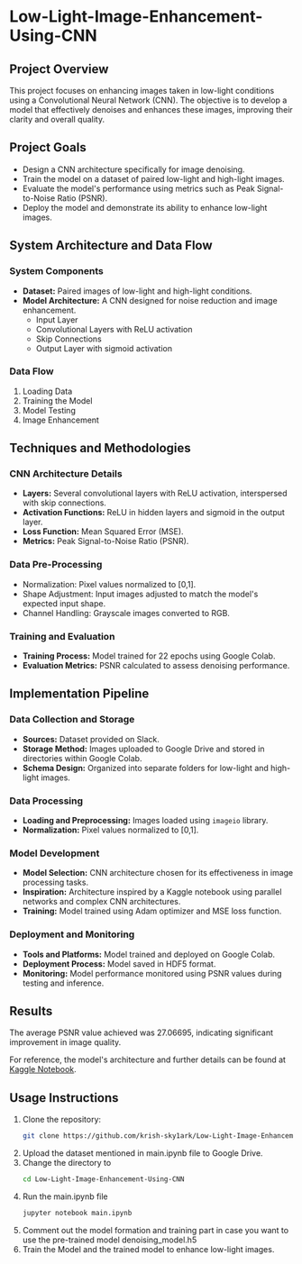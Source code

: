 # Low-Light-Image-Enhancement-Using-CNN

## Project Overview

This project focuses on enhancing images taken in low-light conditions using a Convolutional Neural Network (CNN). The objective is to develop a model that effectively denoises and enhances these images, improving their clarity and overall quality.

## Project Goals

- Design a CNN architecture specifically for image denoising.
- Train the model on a dataset of paired low-light and high-light images.
- Evaluate the model's performance using metrics such as Peak Signal-to-Noise Ratio (PSNR).
- Deploy the model and demonstrate its ability to enhance low-light images.

## System Architecture and Data Flow

### System Components

- **Dataset:** Paired images of low-light and high-light conditions.
- **Model Architecture:** A CNN designed for noise reduction and image enhancement.
  - Input Layer
  - Convolutional Layers with ReLU activation
  - Skip Connections
  - Output Layer with sigmoid activation

### Data Flow

1. Loading Data
2. Training the Model
3. Model Testing
4. Image Enhancement

## Techniques and Methodologies

### CNN Architecture Details

- **Layers:** Several convolutional layers with ReLU activation, interspersed with skip connections.
- **Activation Functions:** ReLU in hidden layers and sigmoid in the output layer.
- **Loss Function:** Mean Squared Error (MSE).
- **Metrics:** Peak Signal-to-Noise Ratio (PSNR).

### Data Pre-Processing

- Normalization: Pixel values normalized to [0,1].
- Shape Adjustment: Input images adjusted to match the model's expected input shape.
- Channel Handling: Grayscale images converted to RGB.

### Training and Evaluation

- **Training Process:** Model trained for 22 epochs using Google Colab.
- **Evaluation Metrics:** PSNR calculated to assess denoising performance.

## Implementation Pipeline

### Data Collection and Storage

- **Sources:** Dataset provided on Slack.
- **Storage Method:** Images uploaded to Google Drive and stored in directories within Google Colab.
- **Schema Design:** Organized into separate folders for low-light and high-light images.

### Data Processing

- **Loading and Preprocessing:** Images loaded using `imageio` library.
- **Normalization:** Pixel values normalized to [0,1].

### Model Development

- **Model Selection:** CNN architecture chosen for its effectiveness in image processing tasks.
- **Inspiration:** Architecture inspired by a Kaggle notebook using parallel networks and complex CNN architectures.
- **Training:** Model trained using Adam optimizer and MSE loss function.

### Deployment and Monitoring

- **Tools and Platforms:** Model trained and deployed on Google Colab.
- **Deployment Process:** Model saved in HDF5 format.
- **Monitoring:** Model performance monitored using PSNR values during testing and inference.

## Results

The average PSNR value achieved was 27.06695, indicating significant improvement in image quality.

For reference, the model's architecture and further details can be found at [Kaggle Notebook](https://www.kaggle.com/code/basu369victor/low-light-image-enhancement-with-cnn).

## Usage Instructions

1. Clone the repository:
   ```bash
   git clone https://github.com/krish-sky1ark/Low-Light-Image-Enhancement-Using-CNN

2. Upload the dataset mentioned in main.ipynb file to Google Drive.
3. Change the directory to
   ```bash
   cd Low-Light-Image-Enhancement-Using-CNN
5. Run the main.ipynb file
   ```bash
   jupyter notebook main.ipynb
7. Comment out the model formation and training part in case you want to use the pre-trained model denoising_model.h5
8. Train the Model and the trained model to enhance low-light images.
